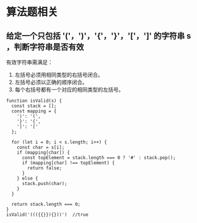 # 算法题相关

## 给定一个只包括 '('，')'，'{'，'}'，'['，']' 的字符串 s ，判断字符串是否有效

有效字符串需满足：

1. 左括号必须用相同类型的右括号闭合。
2. 左括号必须以正确的顺序闭合。
3. 每个右括号都有一个对应的相同类型的左括号。

```JS
function isValid(s) {
  const stack = [];
  const mapping = {
    ')': '(',
    '}': '{',
    ']': '['
  };

  for (let i = 0; i < s.length; i++) {
    const char = s[i];
    if (mapping[char]) {
      const topElement = stack.length === 0 ? '#' : stack.pop();
      if (mapping[char] !== topElement) {
        return false;
      }
    } else {
      stack.push(char);
    }
  }

  return stack.length === 0;
}
isValid('((({{}}){}))')  //true
```
